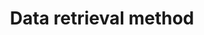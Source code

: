 ---
title: "Data retrieval method"
name: "sourcemeta_sageone"
key: "sync_mode"
description: "push or pull"
user_friendly_description: "Stock2Shop will pull product data from Sage Business Cloud Accounting at hourly intervals which can be set on a schedule."
default: "pull"
values: []
tags: [sourcemeta,sageone,sage-business-cloud-accounting]
type: "meta"
process: ""
headless: true
---